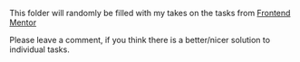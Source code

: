 This folder will randomly be filled with my takes on the tasks from [Frontend Mentor](https://www.frontendmentor.io/)

Please leave a comment, if you think there is a better/nicer solution to individual tasks.
